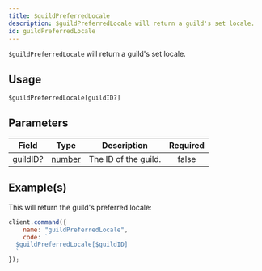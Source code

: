 ```yaml
---
title: $guildPreferredLocale
description: $guildPreferredLocale will return a guild's set locale.
id: guildPreferredLocale
---
```


`$guildPreferredLocale` will return a guild's set locale.

## Usage

```aoi
$guildPreferredLocale[guildID?]
```

## Parameters

| Field    | Type                                                                                              | Description          | Required |
| -------- | ------------------------------------------------------------------------------------------------- | -------------------- | :------: |
| guildID? | [number](https://developer.mozilla.org/en-US/docs/Web/JavaScript/Reference/Global_Objects/Number) | The ID of the guild. |  false   |

## Example(s)

This will return the guild's preferred locale:

```javascript
client.command({
    name: "guildPreferredLocale",
    code: `
  $guildPreferredLocale[$guildID]
  `
});
```
